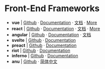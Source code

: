 # Front-End Frameworks

- **vue** | [Github](https://github.com/vuejs/vue) · [Documentation](https://vuejs.org/) · [文档](https://cn.vuejs.org/index.html) · [More](./vue.md)
- **react** | [Github](https://github.com/facebook/react) · [Documentation](https://reactjs.org/) · [文档](https://doc.react-china.org/) · [More](./react.md)
- **angular** | [Github](https://github.com/angular/angular) · [Documentation](https://angular.io/) · [文档](https://angular.cn/)
- **svelte** | [Github](https://github.com/sveltejs/svelte) · [Documentation](https://svelte.technology/)
- **preact** | [Github](https://github.com/developit/preact) · [Documentation](https://preactjs.com/)
- **riot** | [Github](https://github.com/riot/riot) · [Documentation]( http://riotjs.com/)
- **inferno** | [Github](https://github.com/infernojs/inferno) · [Documentation](https://infernojs.org/)
- **anu** | [Github](https://rubylouvre.github.io/anu/) · [简体中文](https://infernojs.org/)
